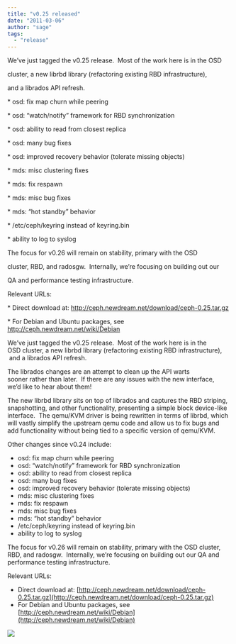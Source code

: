 ```yaml
---
title: "v0.25 released"
date: "2011-03-06"
author: "sage"
tags: 
  - "release"
---
```


We’ve just tagged the v0.25 release.  Most of the work here is in the OSD

cluster, a new librbd library (refactoring existing RBD infrastructure),

and a librados API refresh.

\* osd: fix map churn while peering

\* osd: “watch/notify” framework for RBD synchronization

\* osd: ability to read from closest replica

\* osd: many bug fixes

\* osd: improved recovery behavior (tolerate missing objects)

\* mds: misc clustering fixes

\* mds: fix respawn

\* mds: misc bug fixes

\* mds: “hot standby” behavior

\* /etc/ceph/keyring instead of keyring.bin

\* ability to log to syslog

The focus for v0.26 will remain on stability, primary with the OSD

cluster, RBD, and radosgw.  Internally, we’re focusing on building out our

QA and performance testing infrastructure.

Relevant URLs:

\* Direct download at: http://ceph.newdream.net/download/ceph-0.25.tar.gz

\* For Debian and Ubuntu packages, see http://ceph.newdream.net/wiki/Debian

We’ve just tagged the v0.25 release.  Most of the work here is in the OSD cluster, a new librbd library (refactoring existing RBD infrastructure),  and a librados API refresh.

The librados changes are an attempt to clean up the API warts sooner rather than later.  If there are any issues with the new interface, we’d like to hear about them!

The new librbd library sits on top of librados and captures the RBD striping, snapshotting, and other functionality, presenting a simple block device-like interface.  The qemu/KVM driver is being rewritten in terms of librbd, which will vastly simplify the upstream qemu code and allow us to fix bugs and add functionality without being tied to a specific version of qemu/KVM.

Other changes since v0.24 include:

- osd: fix map churn while peering
- osd: “watch/notify” framework for RBD synchronization
- osd: ability to read from closest replica
- osd: many bug fixes
- osd: improved recovery behavior (tolerate missing objects)
- mds: misc clustering fixes
- mds: fix respawn
- mds: misc bug fixes
- mds: “hot standby” behavior
- /etc/ceph/keyring instead of keyring.bin
- ability to log to syslog

The focus for v0.26 will remain on stability, primary with the OSD cluster, RBD, and radosgw.  Internally, we’re focusing on building out our QA and performance testing infrastructure.

Relevant URLs:

- Direct download at: [http://ceph.newdream.net/download/ceph-0.25.tar.gz](http://ceph.newdream.net/download/ceph-0.25.tar.gz)
- For Debian and Ubuntu packages, see [http://ceph.newdream.net/wiki/Debian](http://ceph.newdream.net/wiki/Debian)

![](http://track.hubspot.com/__ptq.gif?a=268973&k=14&bu=http://ceph.com&r=http://ceph.com/releases/v0-25-released/&bvt=rss&p=wordpress)
